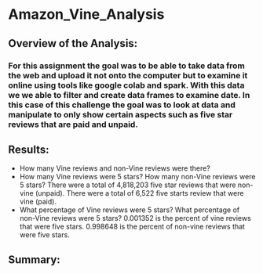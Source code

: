 # Amazon_Vine_Analysis
##  Overview of the Analysis:
### For this assignment the goal was to be able to take data from the web and upload it not onto the computer but to examine it online using tools like google colab and spark. With this data we we able to filter and create data frames to examine date. In this case of this challenge the goal was to look at data and manipulate to only show certain aspects such as five star reviews that are paid and unpaid.
## Results:
* How many Vine reviews and non-Vine reviews were there?  
* How many Vine reviews were 5 stars? How many non-Vine reviews were 5 stars? There were a total of 4,818,203 five star reviews that were non-vine (unpaid). There were a total of 6,522 five starts review that were vine (paid).
* What percentage of Vine reviews were 5 stars? What percentage of non-Vine reviews were 5 stars? 0.001352 is the percent of vine reviews that were five stars. 0.998648 is the percent of non-vine reviews that were five stars.
## Summary:
